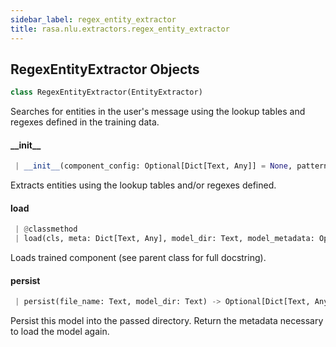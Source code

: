 ```yaml
---
sidebar_label: regex_entity_extractor
title: rasa.nlu.extractors.regex_entity_extractor
---
```


## RegexEntityExtractor Objects

```python
class RegexEntityExtractor(EntityExtractor)
```

Searches for entities in the user&#x27;s message using the lookup tables and regexes
defined in the training data.

#### \_\_init\_\_

```python
 | __init__(component_config: Optional[Dict[Text, Any]] = None, patterns: Optional[List[Dict[Text, Text]]] = None)
```

Extracts entities using the lookup tables and/or regexes defined.

#### load

```python
 | @classmethod
 | load(cls, meta: Dict[Text, Any], model_dir: Text, model_metadata: Optional[Metadata] = None, cached_component: Optional["RegexEntityExtractor"] = None, **kwargs: Any, ,) -> "RegexEntityExtractor"
```

Loads trained component (see parent class for full docstring).

#### persist

```python
 | persist(file_name: Text, model_dir: Text) -> Optional[Dict[Text, Any]]
```

Persist this model into the passed directory.
Return the metadata necessary to load the model again.

